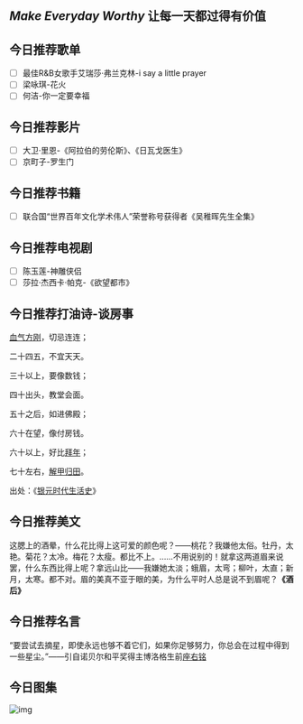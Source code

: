 ## *Make Everyday Worthy* 让每一天都过得有价值

## 今日推荐歌单

- [ ] 最佳R&B女歌手艾瑞莎·弗兰克林-i say a little prayer
- [ ] 梁咏琪-花火
- [ ] 何洁-你一定要幸福

## 今日推荐影片

- [ ] 大卫·里恩-《阿拉伯的劳伦斯》、《日瓦戈医生》
- [ ] 京町子-罗生门

## 今日推荐书籍

- [ ] 联合国“世界百年文化学术伟人”荣誉称号获得者《吴稚晖先生全集》

## 今日推荐电视剧

- [ ] 陈玉莲-神雕侠侣
- [ ] 莎拉·杰西卡·帕克-《欲望都市》

## 今日推荐打油诗-谈房事

[血气方刚](https://baike.baidu.com/item/血气方刚)，切忌连连；

二十四五，不宜天天。

三十以上，要像数钱；

四十出头，教堂会面。

五十之后，如进佛殿；

六十在望，像付房钱。

六十以上，好比[拜年](https://baike.baidu.com/item/拜年)；

七十左右，[解甲归田](https://baike.baidu.com/item/解甲归田)。

出处：《[银元时代生活史](https://baike.baidu.com/item/银元时代生活史)》

## 今日推荐美文

这腮上的酒晕，什么花比得上这可爱的颜色呢？——桃花？我嫌他太俗。牡丹，太艳。菊花？太冷。梅花？太瘦。都比不上。……不用说别的！就拿这两道眉来说罢，什么东西比得上呢？拿远山比——我嫌她太淡；蛾眉，太弯；柳叶，太直；新月，太寒。都不对。眉的美真不亚于眼的美，为什么平时人总是说不到眉呢？**《酒后》**

## 今日推荐名言

“要尝试去摘星，即使永远也够不着它们，如果你足够努力，你总会在过程中得到一些星尘。”——引自诺贝尔和平奖得主博洛格生前[座右铭](https://baike.baidu.com/item/座右铭)

## 今日图集

![img](https://bkimg.cdn.bcebos.com/pic/c8ea15ce36d3d5392bbd87843a87e950342ab0f1?x-bce-process=image/watermark,g_7,image_d2F0ZXIvYmFpa2U5Mg==,xp_5,yp_5)

